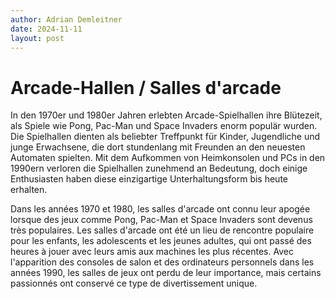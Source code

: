 ```yaml
---
author: Adrian Demleitner
date: 2024-11-11
layout: post
---
```


# Arcade-Hallen / Salles d'arcade

In den 1970er und 1980er Jahren erlebten Arcade-Spielhallen ihre Blütezeit, als Spiele wie Pong, Pac-Man und Space Invaders enorm populär wurden. Die Spielhallen dienten als beliebter Treffpunkt für Kinder, Jugendliche und junge Erwachsene, die dort stundenlang mit Freunden an den neuesten Automaten spielten. Mit dem Aufkommen von Heimkonsolen und PCs in den 1990ern verloren die Spielhallen zunehmend an Bedeutung, doch einige Enthusiasten haben diese einzigartige Unterhaltungsform bis heute erhalten.

Dans les années 1970 et 1980, les salles d'arcade ont connu leur apogée lorsque des jeux comme Pong, Pac-Man et Space Invaders sont devenus très populaires. Les salles d'arcade ont été un lieu de rencontre populaire pour les enfants, les adolescents et les jeunes adultes, qui ont passé des heures à jouer avec leurs amis aux machines les plus récentes. Avec l'apparition des consoles de salon et des ordinateurs personnels dans les années 1990, les salles de jeux ont perdu de leur importance, mais certains passionnés ont conservé ce type de divertissement unique.